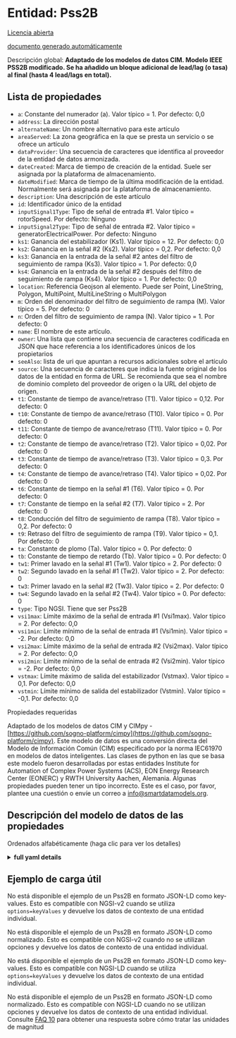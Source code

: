 Entidad: Pss2B  
==============  
[Licencia abierta](https://github.com/smart-data-models//dataModel.EnergyCIM/blob/master/Pss2B/LICENSE.md)  
[documento generado automáticamente](https://docs.google.com/presentation/d/e/2PACX-1vTs-Ng5dIAwkg91oTTUdt8ua7woBXhPnwavZ0FxgR8BsAI_Ek3C5q97Nd94HS8KhP-r_quD4H0fgyt3/pub?start=false&loop=false&delayms=3000#slide=id.gb715ace035_0_60)  
Descripción global: **Adaptado de los modelos de datos CIM. Modelo IEEE PSS2B modificado.  Se ha añadido un bloque adicional de lead/lag (o tasa) al final (hasta 4 lead/lags en total).**  

## Lista de propiedades  

- `a`: Constante del numerador (a).  Valor típico = 1. Por defecto: 0,0  - `address`: La dirección postal  - `alternateName`: Un nombre alternativo para este artículo  - `areaServed`: La zona geográfica en la que se presta un servicio o se ofrece un artículo  - `dataProvider`: Una secuencia de caracteres que identifica al proveedor de la entidad de datos armonizada.  - `dateCreated`: Marca de tiempo de creación de la entidad. Suele ser asignada por la plataforma de almacenamiento.  - `dateModified`: Marca de tiempo de la última modificación de la entidad. Normalmente será asignada por la plataforma de almacenamiento.  - `description`: Una descripción de este artículo  - `id`: Identificador único de la entidad  - `inputSignal1Type`: Tipo de señal de entrada #1.  Valor típico = rotorSpeed. Por defecto: Ninguno  - `inputSignal2Type`: Tipo de señal de entrada #2.  Valor típico = generatorElectricalPower. Por defecto: Ninguno  - `ks1`: Ganancia del estabilizador (Ks1).  Valor típico = 12. Por defecto: 0,0  - `ks2`: Ganancia en la señal #2 (Ks2).  Valor típico = 0,2. Por defecto: 0,0  - `ks3`: Ganancia en la entrada de la señal #2 antes del filtro de seguimiento de rampa (Ks3).  Valor típico = 1. Por defecto: 0,0  - `ks4`: Ganancia en la entrada de la señal #2 después del filtro de seguimiento de rampa (Ks4).  Valor típico = 1. Por defecto: 0,0  - `location`: Referencia Geojson al elemento. Puede ser Point, LineString, Polygon, MultiPoint, MultiLineString o MultiPolygon  - `m`: Orden del denominador del filtro de seguimiento de rampa (M).  Valor típico = 5. Por defecto: 0  - `n`: Orden del filtro de seguimiento de rampa (N).  Valor típico = 1. Por defecto: 0  - `name`: El nombre de este artículo.  - `owner`: Una lista que contiene una secuencia de caracteres codificada en JSON que hace referencia a los identificadores únicos de los propietarios  - `seeAlso`: lista de uri que apuntan a recursos adicionales sobre el artículo  - `source`: Una secuencia de caracteres que indica la fuente original de los datos de la entidad en forma de URL. Se recomienda que sea el nombre de dominio completo del proveedor de origen o la URL del objeto de origen.  - `t1`: Constante de tiempo de avance/retraso (T1).  Valor típico = 0,12. Por defecto: 0  - `t10`: Constante de tiempo de avance/retraso (T10).  Valor típico = 0. Por defecto: 0  - `t11`: Constante de tiempo de avance/retraso (T11).  Valor típico = 0. Por defecto: 0  - `t2`: Constante de tiempo de avance/retraso (T2).  Valor típico = 0,02. Por defecto: 0  - `t3`: Constante de tiempo de avance/retraso (T3).  Valor típico = 0,3. Por defecto: 0  - `t4`: Constante de tiempo de avance/retraso (T4).  Valor típico = 0,02. Por defecto: 0  - `t6`: Constante de tiempo en la señal #1 (T6).  Valor típico = 0. Por defecto: 0  - `t7`: Constante de tiempo en la señal #2 (T7).  Valor típico = 2. Por defecto: 0  - `t8`: Conducción del filtro de seguimiento de rampa (T8).  Valor típico = 0,2. Por defecto: 0  - `t9`: Retraso del filtro de seguimiento de rampa (T9).  Valor típico = 0,1. Por defecto: 0  - `ta`: Constante de plomo (Ta).  Valor típico = 0. Por defecto: 0  - `tb`: Constante de tiempo de retardo (Tb).  Valor típico = 0. Por defecto: 0  - `tw1`: Primer lavado en la señal #1 (Tw1).  Valor típico = 2. Por defecto: 0  - `tw2`: Segundo lavado en la señal #1 (Tw2).  Valor típico = 2. Por defecto: 0  - `tw3`: Primer lavado en la señal #2 (Tw3).  Valor típico = 2. Por defecto: 0  - `tw4`: Segundo lavado en la señal #2 (Tw4).  Valor típico = 0. Por defecto: 0  - `type`: Tipo NGSI. Tiene que ser Pss2B  - `vsi1max`: Límite máximo de la señal de entrada #1 (Vsi1max).  Valor típico = 2. Por defecto: 0,0  - `vsi1min`: Límite mínimo de la señal de entrada #1 (Vsi1min).  Valor típico = -2. Por defecto: 0,0  - `vsi2max`: Límite máximo de la señal de entrada #2 (Vsi2max).  Valor típico = 2. Por defecto: 0,0  - `vsi2min`: Límite mínimo de la señal de entrada #2 (Vsi2min).  Valor típico = -2. Por defecto: 0,0  - `vstmax`: Límite máximo de salida del estabilizador (Vstmax).  Valor típico = 0,1. Por defecto: 0,0  - `vstmin`: Límite mínimo de salida del estabilizador (Vstmin).  Valor típico = -0,1. Por defecto: 0,0    
Propiedades requeridas  
Adaptado de los modelos de datos CIM y CIMpy - [https://github.com/sogno-platform/cimpy](https://github.com/sogno-platform/cimpy). Este modelo de datos es una conversión directa del Modelo de Información Común (CIM) especificado por la norma IEC61970 en modelos de datos inteligentes. Las clases de python en las que se basa este modelo fueron desarrolladas por estas entidades Institute for Automation of Complex Power Systems (ACS), EON Energy Research Center (EONERC) y RWTH University Aachen, Alemania. Algunas propiedades pueden tener un tipo incorrecto. Este es el caso, por favor, plantee una cuestión o envíe un correo a info@smartdatamodels.org.  
## Descripción del modelo de datos de las propiedades  
Ordenados alfabéticamente (haga clic para ver los detalles)  
<details><summary><strong>full yaml details</strong></summary>    
```yaml  
Pss2B:    
  description: 'Adapted from CIM data models. Modified IEEE PSS2B Model.  Extra lead/lag (or rate) block added at end (up to 4 lead/lags total).'    
  properties:    
    a:    
      description: 'Numerator constant (a).  Typical Value = 1. Default: 0.0'    
      type: number    
      x-ngsi:    
        model: https://schema.org/Number    
    address:    
      description: 'The mailing address'    
      properties:    
        addressCountry:    
          description: 'Property. The country. For example, Spain. Model:''https://schema.org/addressCountry'''    
          type: string    
        addressLocality:    
          description: 'Property. The locality in which the street address is, and which is in the region. Model:''https://schema.org/addressLocality'''    
          type: string    
        addressRegion:    
          description: 'Property. The region in which the locality is, and which is in the country. Model:''https://schema.org/addressRegion'''    
          type: string    
        postOfficeBoxNumber:    
          description: 'Property. The post office box number for PO box addresses. For example, 03578. Model:''https://schema.org/postOfficeBoxNumber'''    
          type: string    
        postalCode:    
          description: 'Property. The postal code. For example, 24004. Model:''https://schema.org/https://schema.org/postalCode'''    
          type: string    
        streetAddress:    
          description: 'Property. The street address. Model:''https://schema.org/streetAddress'''    
          type: string    
      type: Property    
      x-ngsi:    
        model: https://schema.org/address    
    alternateName:    
      description: 'An alternative name for this item'    
      type: Property    
    areaServed:    
      description: 'The geographic area where a service or offered item is provided'    
      type: Property    
      x-ngsi:    
        model: https://schema.org/Text    
    dataProvider:    
      description: 'A sequence of characters identifying the provider of the harmonised data entity.'    
      type: Property    
    dateCreated:    
      description: 'Entity creation timestamp. This will usually be allocated by the storage platform.'    
      format: date-time    
      type: Property    
    dateModified:    
      description: 'Timestamp of the last modification of the entity. This will usually be allocated by the storage platform.'    
      format: date-time    
      type: Property    
    description:    
      description: 'A description of this item'    
      type: Property    
    id:    
      anyOf: &pss2b_-_properties_-_owner_-_items_-_anyof    
        - description: 'Property. Identifier format of any NGSI entity'    
          maxLength: 256    
          minLength: 1    
          pattern: ^[\w\-\.\{\}\$\+\*\[\]`|~^@!,:\\]+$    
          type: string    
        - description: 'Property. Identifier format of any NGSI entity'    
          format: uri    
          type: string    
      description: 'Unique identifier of the entity'    
      type: Property    
    inputSignal1Type:    
      description: "Type of input signal #1.  Typical Value = rotorSpeed. Default: None"    
      type: number    
      x-ngsi:    
        model: https://schema.org/Number    
    inputSignal2Type:    
      description: "Type of input signal #2.  Typical Value = generatorElectricalPower. Default: None"    
      type: number    
      x-ngsi:    
        model: https://schema.org/Number    
    ks1:    
      description: 'Stabilizer gain (Ks1).  Typical Value = 12. Default: 0.0'    
      type: number    
      x-ngsi:    
        model: https://schema.org/Number    
    ks2:    
      description: "Gain on signal #2 (Ks2).  Typical Value = 0.2. Default: 0.0"    
      type: number    
      x-ngsi:    
        model: https://schema.org/Number    
    ks3:    
      description: "Gain on signal #2 input before ramp-tracking filter (Ks3).  Typical Value = 1. Default: 0.0"    
      type: number    
      x-ngsi:    
        model: https://schema.org/Number    
    ks4:    
      description: "Gain on signal #2 input after ramp-tracking filter (Ks4).  Typical Value = 1. Default: 0.0"    
      type: number    
      x-ngsi:    
        model: https://schema.org/Number    
    location:    
      description: 'Geojson reference to the item. It can be Point, LineString, Polygon, MultiPoint, MultiLineString or MultiPolygon'    
      oneOf:    
        - description: 'Geoproperty. Geojson reference to the item. Point'    
          properties:    
            bbox:    
              items:    
                type: number    
              minItems: 4    
              type: array    
            coordinates:    
              items:    
                type: number    
              minItems: 2    
              type: array    
            type:    
              enum:    
                - Point    
              type: string    
          required:    
            - type    
            - coordinates    
          title: 'GeoJSON Point'    
          type: object    
        - description: 'Geoproperty. Geojson reference to the item. LineString'    
          properties:    
            bbox:    
              items:    
                type: number    
              minItems: 4    
              type: array    
            coordinates:    
              items:    
                items:    
                  type: number    
                minItems: 2    
                type: array    
              minItems: 2    
              type: array    
            type:    
              enum:    
                - LineString    
              type: string    
          required:    
            - type    
            - coordinates    
          title: 'GeoJSON LineString'    
          type: object    
        - description: 'Geoproperty. Geojson reference to the item. Polygon'    
          properties:    
            bbox:    
              items:    
                type: number    
              minItems: 4    
              type: array    
            coordinates:    
              items:    
                items:    
                  items:    
                    type: number    
                  minItems: 2    
                  type: array    
                minItems: 4    
                type: array    
              type: array    
            type:    
              enum:    
                - Polygon    
              type: string    
          required:    
            - type    
            - coordinates    
          title: 'GeoJSON Polygon'    
          type: object    
        - description: 'Geoproperty. Geojson reference to the item. MultiPoint'    
          properties:    
            bbox:    
              items:    
                type: number    
              minItems: 4    
              type: array    
            coordinates:    
              items:    
                items:    
                  type: number    
                minItems: 2    
                type: array    
              type: array    
            type:    
              enum:    
                - MultiPoint    
              type: string    
          required:    
            - type    
            - coordinates    
          title: 'GeoJSON MultiPoint'    
          type: object    
        - description: 'Geoproperty. Geojson reference to the item. MultiLineString'    
          properties:    
            bbox:    
              items:    
                type: number    
              minItems: 4    
              type: array    
            coordinates:    
              items:    
                items:    
                  items:    
                    type: number    
                  minItems: 2    
                  type: array    
                minItems: 2    
                type: array    
              type: array    
            type:    
              enum:    
                - MultiLineString    
              type: string    
          required:    
            - type    
            - coordinates    
          title: 'GeoJSON MultiLineString'    
          type: object    
        - description: 'Geoproperty. Geojson reference to the item. MultiLineString'    
          properties:    
            bbox:    
              items:    
                type: number    
              minItems: 4    
              type: array    
            coordinates:    
              items:    
                items:    
                  items:    
                    items:    
                      type: number    
                    minItems: 2    
                    type: array    
                  minItems: 4    
                  type: array    
                type: array    
              type: array    
            type:    
              enum:    
                - MultiPolygon    
              type: string    
          required:    
            - type    
            - coordinates    
          title: 'GeoJSON MultiPolygon'    
          type: object    
      type: Geoproperty    
    m:    
      description: 'Denominator order of ramp tracking filter (M).  Typical Value = 5. Default: 0'    
      type: number    
      x-ngsi:    
        model: https://schema.org/Number    
    n:    
      description: 'Order of ramp tracking filter (N).  Typical Value = 1. Default: 0'    
      type: number    
      x-ngsi:    
        model: https://schema.org/Number    
    name:    
      description: 'The name of this item.'    
      type: Property    
    owner:    
      description: 'A List containing a JSON encoded sequence of characters referencing the unique Ids of the owner(s)'    
      items:    
        anyOf: *pss2b_-_properties_-_owner_-_items_-_anyof    
        description: 'Property. Unique identifier of the entity'    
      type: Property    
    seeAlso:    
      description: 'list of uri pointing to additional resources about the item'    
      oneOf:    
        - items:    
            format: uri    
            type: string    
          minItems: 1    
          type: array    
        - format: uri    
          type: string    
      type: Property    
    source:    
      description: 'A sequence of characters giving the original source of the entity data as a URL. Recommended to be the fully qualified domain name of the source provider, or the URL to the source object.'    
      type: Property    
    t1:    
      description: 'Lead/lag time constant (T1).  Typical Value = 0.12. Default: 0'    
      type: number    
      x-ngsi:    
        model: https://schema.org/Number    
    t10:    
      description: 'Lead/lag time constant (T10).  Typical Value = 0. Default: 0'    
      type: number    
      x-ngsi:    
        model: https://schema.org/Number    
    t11:    
      description: 'Lead/lag time constant (T11).  Typical Value = 0. Default: 0'    
      type: number    
      x-ngsi:    
        model: https://schema.org/Number    
    t2:    
      description: 'Lead/lag time constant (T2).  Typical Value = 0.02. Default: 0'    
      type: number    
      x-ngsi:    
        model: https://schema.org/Number    
    t3:    
      description: 'Lead/lag time constant (T3).  Typical Value = 0.3. Default: 0'    
      type: number    
      x-ngsi:    
        model: https://schema.org/Number    
    t4:    
      description: 'Lead/lag time constant (T4).  Typical Value = 0.02. Default: 0'    
      type: number    
      x-ngsi:    
        model: https://schema.org/Number    
    t6:    
      description: "Time constant on signal #1 (T6).  Typical Value = 0. Default: 0"    
      type: number    
      x-ngsi:    
        model: https://schema.org/Number    
    t7:    
      description: "Time constant on signal #2 (T7).  Typical Value = 2. Default: 0"    
      type: number    
      x-ngsi:    
        model: https://schema.org/Number    
    t8:    
      description: 'Lead of ramp tracking filter (T8).  Typical Value = 0.2. Default: 0'    
      type: number    
      x-ngsi:    
        model: https://schema.org/Number    
    t9:    
      description: 'Lag of ramp tracking filter (T9).  Typical Value = 0.1. Default: 0'    
      type: number    
      x-ngsi:    
        model: https://schema.org/Number    
    ta:    
      description: 'Lead constant (Ta).  Typical Value = 0. Default: 0'    
      type: number    
      x-ngsi:    
        model: https://schema.org/Number    
    tb:    
      description: 'Lag time constant (Tb).  Typical Value = 0. Default: 0'    
      type: number    
      x-ngsi:    
        model: https://schema.org/Number    
    tw1:    
      description: "First washout on signal #1 (Tw1).  Typical Value = 2. Default: 0"    
      type: number    
      x-ngsi:    
        model: https://schema.org/Number    
    tw2:    
      description: "Second washout on signal #1 (Tw2).  Typical Value = 2. Default: 0"    
      type: number    
      x-ngsi:    
        model: https://schema.org/Number    
    tw3:    
      description: "First washout on signal #2 (Tw3).  Typical Value = 2. Default: 0"    
      type: number    
      x-ngsi:    
        model: https://schema.org/Number    
    tw4:    
      description: "Second washout on signal #2 (Tw4).  Typical Value = 0. Default: 0"    
      type: number    
      x-ngsi:    
        model: https://schema.org/Number    
    type:    
      description: 'NGSI type. It has to be Pss2B'    
      enum:    
        - Pss2B    
      type: Property    
    vsi1max:    
      description: "Input signal #1 max limit (Vsi1max).  Typical Value = 2. Default: 0.0"    
      type: number    
      x-ngsi:    
        model: https://schema.org/Number    
    vsi1min:    
      description: "Input signal #1 min limit (Vsi1min).  Typical Value = -2. Default: 0.0"    
      type: number    
      x-ngsi:    
        model: https://schema.org/Number    
    vsi2max:    
      description: "Input signal #2 max limit (Vsi2max).  Typical Value = 2. Default: 0.0"    
      type: number    
      x-ngsi:    
        model: https://schema.org/Number    
    vsi2min:    
      description: "Input signal #2 min limit (Vsi2min).  Typical Value = -2. Default: 0.0"    
      type: number    
      x-ngsi:    
        model: https://schema.org/Number    
    vstmax:    
      description: 'Stabilizer output max limit (Vstmax).  Typical Value = 0.1. Default: 0.0'    
      type: number    
      x-ngsi:    
        model: https://schema.org/Number    
    vstmin:    
      description: 'Stabilizer output min limit (Vstmin).  Typical Value = -0.1. Default: 0.0'    
      type: number    
      x-ngsi:    
        model: https://schema.org/Number    
  required: []    
  type: object    
```  
</details>    
## Ejemplo de carga útil  
No está disponible el ejemplo de un Pss2B en formato JSON-LD como key-values. Esto es compatible con NGSI-v2 cuando se utiliza `options=keyValues` y devuelve los datos de contexto de una entidad individual.  
No está disponible el ejemplo de un Pss2B en formato JSON-LD como normalizado. Esto es compatible con NGSI-v2 cuando no se utilizan opciones y devuelve los datos de contexto de una entidad individual.  
No está disponible el ejemplo de un Pss2B en formato JSON-LD como key-values. Esto es compatible con NGSI-LD cuando se utiliza `options=keyValues` y devuelve los datos de contexto de una entidad individual.  
No está disponible el ejemplo de un Pss2B en formato JSON-LD como normalizado. Esto es compatible con NGSI-LD cuando no se utilizan opciones y devuelve los datos de contexto de una entidad individual.  
Consulte [FAQ 10](https://smartdatamodels.org/index.php/faqs/) para obtener una respuesta sobre cómo tratar las unidades de magnitud